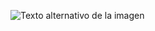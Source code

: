 ![Texto alternativo de la imagen](https://s3.eu-west-3.amazonaws.com/hbtn.intranet/uploads/medias/2018/6/65f4a1dd9c51265f49d0.png?X-Amz-Algorithm=AWS4-HMAC-SHA256&X-Amz-Credential=AKIA4MYA5JM5DUTZGMZG%2F20230228%2Feu-west-3%2Fs3%2Faws4_request&X-Amz-Date=20230228T214513Z&X-Amz-Expires=86400&X-Amz-SignedHeaders=host&X-Amz-Signature=17027e93c7e22962c4f791afd781b2c6d7a71fc80fa1ce7a4b6dca0fd06d7baf)
